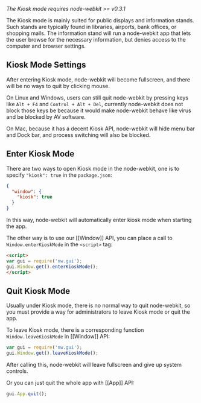 _The Kiosk mode requires node-webkit >= v0.3.1_

The Kiosk mode is mainly suited for public displays and information stands. Such stands are typically found in libraries, airports, bank offices, or shopping malls. The information stand will run a node-webkit app that lets the user browse for the necessary information, but denies access to the computer and browser settings.

## Kiosk Mode Settings

After entering Kiosk mode, node-webkit will become fullscreen, and there will be no ways to quit by clicking  mouse.

On Linux and Windows, users can still quit node-webkit by pressing keys like `Alt + F4` and `Control + Alt + Del`, currently node-webkit does not block those keys be because it would make node-webkit behave like virus and be blocked by AV software.

On Mac, because it has a decent Kiosk API, node-webkit will hide menu bar and Dock bar, and process switching will also be blocked.

## Enter Kiosk Mode

There are two ways to open Kiosk mode in the node-webkit, one is to specify `"kiosk": true` in the `package.json`:

```json
{
  "window": {
    "kiosk": true
  }
}
```

In this way, node-webkit will automatically enter kiosk mode when starting the app.

The other way is to use our [[Window]] API, you can place a call to `Window.enterKioskMode` in the `<script>` tag:

```html
<script>
var gui = require('nw.gui');
gui.Window.get().enterKioskMode();
</script>
```

## Quit Kiosk Mode

Usually under Kiosk mode, there is no normal way to quit node-webkit, so you must provide a way for administrators to leave Kiosk mode or quit the app.

To leave Kiosk mode, there is a corresponding function `Window.leaveKioskMode` in [[Window]] API:

```javascript
var gui = require('nw.gui');
gui.Window.get().leaveKioskMode();
```

After calling this, node-webkit will leave fullscreen and give up system controls.

Or you can just quit the whole app with [[App]] API:

```javascript
gui.App.quit();
```